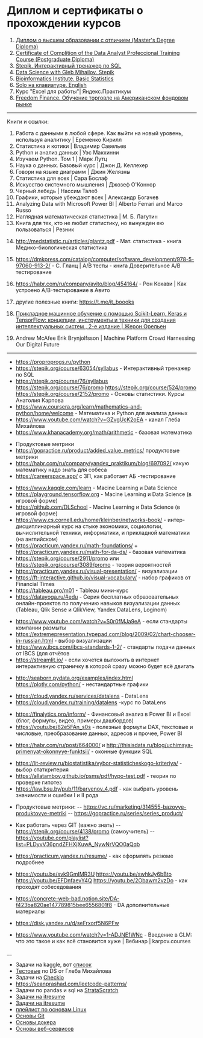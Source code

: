# Диплом и сертификаты о прохождении курсов
1. [Диплом о высшем образовании с отличием (Master's Degree Diploma)](https://github.com/Yourius/Certificates/blob/main/diploma_RU.jpg)
2. [Certificate of Complition of the Data Analyst Profeccional Training Course (Postgraduate Diploma)](https://github.com/Yourius/Certificates/blob/main/certificate_yandex_practicum_internship.pdf)
3. [Stepik. Интерактивный тренажер по SQL](https://github.com/Yourius/Certificates/blob/main/stepik_certificate_sql.pdf)
4. [Data Science with Gleb Mihailov. Stepik](https://github.com/Yourius/Certificates/blob/main/stepik-certificate-113596-4e38f99.pdf)
5. [Bioinformatics Institute. Basic Statistics](https://github.com/Yourius/Certificates/blob/main/stepik-certificate-76-7ea22ea.pdf)
6. [Solo на клавиатуре. English](https://github.com/Yourius/Certificates/blob/main/Solo_typing_EN.pdf)
7. Курс "Excel для работы"| Яндекс.Практикум
8. [Freedom Finance. Обучение торговле на Американском фондовом рынке](https://github.com/Yourius/Certificates/blob/main/freedom_cert.jpg)


___

Книги и ссылки:

01. Работа с данными в любой сфере. Как выйти на новый уровень, используя аналитику | Еременко Кирилл
02. Статистика и котики | Владимир Савельев
03. Python и анализ данных |  Уэс Маккинни
03. Изучаем Python. Том 1 | Марк Лутц
04. Наука о данных. Базовый курс | Джон Д. Келлехер 
05. Говори на языке диаграмм | Джин Желязны
06. Статистика для всех | Сара Бослаф
07. Искусство системного мышления | Джозеф О'Коннор
08. Черный лебедь | Нассим Талеб
09. Графики, которые убеждают всех | Александр Богачев
10. Analyzing Data with Microsoft Power BI | Alberto Ferrari and Marco Russo
11. Наглядная математическая статистика | М. Б. Лагутин
12. Книга для тех, кто не любит статистику, но вынужден ею пользоваться | Резник
>
14. http://medstatistic.ru/articles/glantz.pdf - Мат. статистика - книга Медико-биологическая статистика
15. https://dmkpress.com/catalog/computer/software_development/978-5-97060-913-2/ - С. Гланц | A/B тесты - книга Доверительное A/B тестирование
16. https://habr.com/ru/company/avito/blog/454164/ - Рон Кохави | Как устроено A/B-тестирование в Авито
17. другие полезные книги: https://t.me/it_boooks

18. [Прикладное машинное обучение с помощью Scikit-Learn, Keras и TensorFlow: концепции, инструменты и техники для создания интеллектуальных систем , 2-е издание | Жерон Орельен](https://www.ozon.ru/product/prikladnoe-mashinnoe-obuchenie-s-pomoshchyu-scikit-learn-keras-i-tensorflow-kontseptsii-207392052/?oos_search=false&sh=8_gZy0SfXg)
19. Andrew McAfee Erik Brynjolfsson | Machine Platform Crowd Harnessing Our Digital Future

___

- https://proproprogs.ru/python
- https://stepik.org/course/63054/syllabus - Интерактивный тренажер по SQL
- https://stepik.org/course/76/syllabus https://stepik.org/course/76/promo https://stepik.org/course/524/promo https://stepik.org/course/2152/promo - Основы статистики. Курсы Анатолия Карпова
- https://www.coursera.org/learn/mathematics-and-python/home/welcome - Математика и Python для анализа данных
- https://www.youtube.com/watch?v=GZvgUcK2oEA - канал Глеба Михайлова   
- https://www.khanacademy.org/math/arithmetic - базовая математика  
>

- Продуктовые метрики
- https://gopractice.ru/product/added_value_metrics/ продуктовые метрики
- https://habr.com/ru/company/yandex_praktikum/blog/697092/ какую математику надо знать для собеса
- https://careerspace.app/ с ЗП, как работает АБ -тестирование
>
- https://www.kaggle.com/learn - Macine Learning и Data Science
- https://playground.tensorflow.org - Macine Learning и Data Sciеnce (в игровой форме)
- https://github.com/DLSchool - Macine Learning и Data Science (в игровой форме)
- https://www.cs.cornell.edu/home/kleinber/networks-book/ - интер-дисциплинарный курс на стыке экономики, социологии, вычислительной техники, информатики, и прикладной математики (на английском)
- https://practicum.yandex.ru/math-foundations/ + https://practicum.yandex.ru/math-for-da-ds/ - базовая математика
- https://stepik.org/course/2911/promo или https://stepik.org/course/3089/promo - теория вероятностей
- https://practicum.yandex.ru/visual-presentation/  - визуализации
- https://ft-interactive.github.io/visual-vocabulary/ - набор графиков от Financial Times
- https://tableau.pro/m01  - Tableau мини-курс
- https://datayoga.ru/#edu - Серия бесплатных образовательных онлайн-проектов по получению навыков визуализации данных (Tableau, Qlik Sense
и QlikView, Yandex DataLens, Loginom)
>
- https://www.youtube.com/watch?v=S0r0fMJa9eA - если стандарты компании размыты
- https://extremepresentation.typepad.com/blog/2009/02/chart-chooser-in-russian.html - выбор визуализации
- https://www.ibcs.com/ibcs-standards-1-2/ - стандарты подачи данных от IBCS (для отчётов
- https://streamlit.io/ - если хочется выложить в интернет интерактивную страничку в которой сразу можно будет всё двигать
>
- http://seaborn.pydata.org/examples/index.html https://plotly.com/python/ - нестандартные графики
>
- https://cloud.yandex.ru/services/datalens - DataLens
- https://cloud.yandex.ru/training/datalens -курс по DataLens
>
- https://finalytics.pro/inform/ - Финансовый анализ в Power BI и Excel (блог, формулы, видео, примеры дашбордов)
- https://youtu.be/82e5FAn_s0s - полезные формулы DAX, текстовые и числовые, преобразование данных, адресов и прочее, Power BI 

>
- https://habr.com/ru/post/664000/ и http://thisisdata.ru/blog/uchimsya-primenyat-okonnyye-funktsii/ - оконные функции SQL
>
-  https://lit-review.ru/biostatistika/vybor-statisticheskogo-kriteriya/ - выбор статкритерия
-  https://allatambov.github.io/psms/pdf/hypo-test.pdf - теория по проверке гипотез
-  https://law.bsu.by/pub/11/barvenov_4.pdf - как выбрать уровень значимости и ошибки I и II рода
>
- Продуктовые метрики:
--    https://vc.ru/marketing/314555-bazovye-produktovye-metriki
--    https://gopractice.ru/series/series_product/
>
- Как работать через GIT (важно знать)
--    https://stepik.org/course/4138/promo (самоучитель)
--    https://youtube.com/playlist?list=PLDyvV36pndZFHXjXuwA_NywNrVQO0aQqb
> 
- https://practicum.yandex.ru/resume/ - как оформлять резюме подробнее
- https://youtu.be/svk9GmIMR3U https://youtu.be/swhkJy6bBto https://youtu.be/EFDnfaevY4Q https://youtu.be/2Obawm2vzDo - как проходят собеседования
- https://concrete-web-bad.notion.site/DA-f423ba820ae147789815bee6556801f8 - DA дополнительные материалы
- https://disk.yandex.ru/d/seFrxorf5N6PFw

- https://www.youtube.com/watch?v=1-ADJNE1WNc - Введение в GLM: что это такое и как всё становится хуже | Вебинар | karpov.courses

__
- Задачи на kaggle, вот [список](https://www.kaggle.com/getting-started/114864)
- [Тестовые](https://www.youtube.com/playlist?list=PLQJ7ptkRY-xbefSg1XN3FA-SdSRFcCQfn) по DS от Глеба Михайлова
- Задачи на [Checkio](https://checkio.org/)
- https://seanprashad.com/leetcode-patterns/
- Задачи по pandas и sql на [StrataScratch](https://www.stratascratch.com/?via=gleb)
- [Задачи на itresume](https://itresume.ru/)
- [Задачи на itresume](https://seanprashad.com/leetcode-patterns/)
- [плейлист по основам Linux](https://www.youtube.com/playlist?list=PLQJ7ptkRY-xZ4qiXlmQQLgAPyXJhQ7HxZ)
- [Основы Git](https://www.youtube.com/watch?v=0cGIiA0AjNw)
- [Основы докера](https://www.youtube.com/playlist?list=PLQJ7ptkRY-xbR0ka2TUxJkXna40XWu92m)
- [Основы веб-сервисов](https://www.youtube.com/playlist?list=PLQJ7ptkRY-xYLEAC5Y_sKqrJ9RA-U7Dja)

